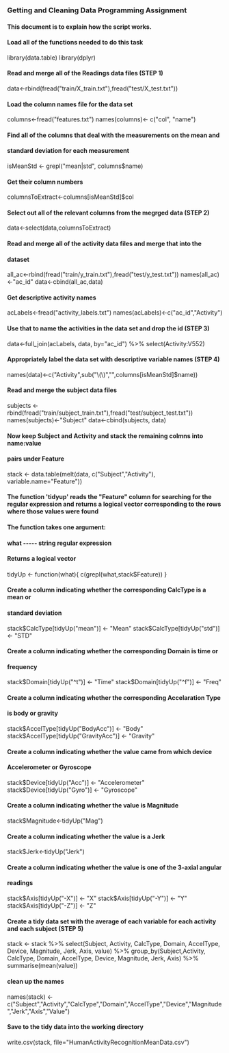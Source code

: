 ### Getting and Cleaning Data Programming Assignment

#### This document is to explain how the script works.

#### Load all of the functions needed to do this task
library(data.table)
library(dplyr)

#### Read and merge all of the Readings data files (STEP 1)
data<-rbind(fread("train/X_train.txt"),fread("test/X_test.txt"))

#### Load the column names file for the data set
columns<-fread("features.txt")
names(columns)<- c("col", "name")

#### Find all of the columns that deal with the measurements on the mean and 
#### standard deviation for each measurement
isMeanStd <- grepl("mean|std", columns$name)

#### Get their column numbers
columnsToExtract<-columns[isMeanStd]$col

#### Select out all of the relevant columns from the megrged data (STEP 2)
data<-select(data,columnsToExtract)

#### Read and merge all of the activity data files and merge that into the 
#### dataset
all_ac<-rbind(fread("train/y_train.txt"),fread("test/y_test.txt"))
names(all_ac)<-"ac_id"
data<-cbind(all_ac,data)

#### Get descriptive activity names 
acLabels<-fread("activity_labels.txt")
names(acLabels)<-c("ac_id","Activity")

#### Use that to name the activities in the data set and drop the id (STEP 3)
data<-full_join(acLabels, data, by="ac_id") %>% select(Activity:V552)

#### Appropriately label the data set with descriptive variable names (STEP 4)
names(data)<-c("Activity",sub("\\(\\)","",columns[isMeanStd]$name))

#### Read and merge the subject data files
subjects <- rbind(fread("train/subject_train.txt"),fread("test/subject_test.txt"))
names(subjects)<-"Subject"
data<-cbind(subjects, data)

#### Now keep Subject and Activity and stack the remaining colmns into name:value 
#### pairs under Feature
stack <- data.table(melt(data, c("Subject","Activity"), variable.name="Feature"))

#### #################################
#### The function 'tidyup' reads the "Feature" column for searching for the  regular expression and returns a logical vector corresponding to the rows where those values were found 
####
#### The function takes one argument: 
#### what ----- string regular expression 
####
#### Returns a logical vector 
####
#### #################################
tidyUp <- function(what){
  c(grepl(what,stack$Feature))
}

#### Create a column indicating whether the corresponding CalcType is a mean or 
#### standard deviation
stack$CalcType[tidyUp("mean")] <- "Mean"
stack$CalcType[tidyUp("std")] <- "STD"

#### Create a column indicating whether the corresponding Domain is time or
#### frequency
stack$Domain[tidyUp("^t")] <- "Time"
stack$Domain[tidyUp("^f")] <- "Freq"

#### Create a column indicating whether the corresponding Accelaration Type
#### is body or gravity
stack$AccelType[tidyUp("BodyAcc")] <- "Body"
stack$AccelType[tidyUp("GravityAcc")] <- "Gravity" 

#### Create a column indicating whether the value came from which device
#### Accelerometer or Gyroscope
stack$Device[tidyUp("Acc")] <-  "Accelerometer"
stack$Device[tidyUp("Gyro")] <- "Gyroscope"

#### Create a column indicating whether the value is Magnitude 
stack$Magnitude<-tidyUp("Mag")

#### Create a column indicating whether the value is a Jerk 
stack$Jerk<-tidyUp("Jerk")

#### Create a column indicating whether the value is one of the 3-axial angular
#### readings
stack$Axis[tidyUp("-X")] <-  "X"
stack$Axis[tidyUp("-Y")] <-  "Y"
stack$Axis[tidyUp("-Z")] <-  "Z"

#### Create a tidy data set with the average of each variable for each activity and each subject (STEP 5)
stack <- stack %>% 
select(Subject, Activity, CalcType, Domain, AccelType, Device, Magnitude, Jerk, Axis, value) %>% 
group_by(Subject,Activity, CalcType, Domain, AccelType, Device, Magnitude, Jerk, Axis) %>% 
summarise(mean(value))

#### clean up the names
names(stack) <- c("Subject","Activity","CalcType","Domain","AccelType","Device","Magnitude","Jerk","Axis","Value")

#### Save to the tidy data into the working directory
write.csv(stack, file="HumanActivityRecognitionMeanData.csv")

